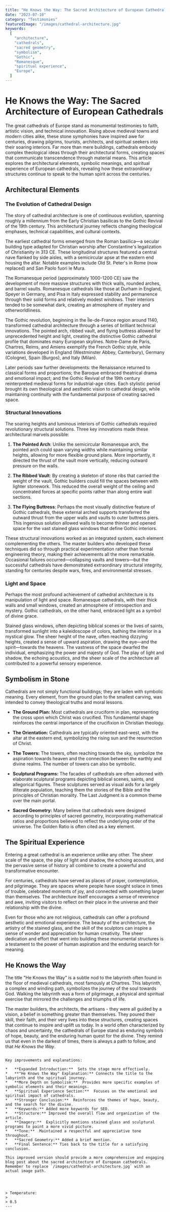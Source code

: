 ```yaml
---
title: "He Knows the Way: The Sacred Architecture of European Cathedrals"
date: "2023-07-10"
category: "Testimonies"
featuredImage: "/images/cathedral-architecture.jpg"
keywords:
  [
    "architecture",
    "cathedrals",
    "sacred geometry",
    "symbolism",
    "Gothic",
    "Romanesque",
    "spiritual experience",
    "Europe",
  ]
---
```


# He Knows the Way: The Sacred Architecture of European Cathedrals

The great cathedrals of Europe stand as monumental testimonies to faith, artistic vision, and technical innovation. Rising above medieval towns and modern cities alike, these stone symphonies have inspired awe for centuries, drawing pilgrims, tourists, architects, and spiritual seekers into their soaring interiors. Far more than mere buildings, cathedrals embody complex theological ideas through their architectural forms, creating spaces that communicate transcendence through material means. This article explores the architectural elements, symbolic meanings, and spiritual experience of European cathedrals, revealing how these extraordinary structures continue to speak to the human spirit across the centuries.

## Architectural Elements

### The Evolution of Cathedral Design

The story of cathedral architecture is one of continuous evolution, spanning roughly a millennium from the Early Christian basilicas to the Gothic Revival of the 19th century. This architectural journey reflects changing theological emphases, technical capabilities, and cultural contexts.

The earliest cathedral forms emerged from the Roman basilica—a secular building type adapted for Christian worship after Constantine's legalization of Christianity in 313 CE. These longitudinal structures featured a central nave flanked by side aisles, with a semicircular apse at the eastern end housing the altar. Notable examples include Old St. Peter's in Rome (now replaced) and San Paolo fuori le Mura.

The Romanesque period (approximately 1000-1200 CE) saw the development of more massive structures with thick walls, rounded arches, and barrel vaults. Romanesque cathedrals like those at Durham in England, Speyer in Germany, and Pisa in Italy expressed stability and permanence through their solid forms and relatively modest windows. Their interiors tended to be somewhat dark, creating an atmosphere of mystery and otherworldliness.

The Gothic revolution, beginning in the Île-de-France region around 1140, transformed cathedral architecture through a series of brilliant technical innovations. The pointed arch, ribbed vault, and flying buttress allowed for unprecedented height and light, creating the distinctive Gothic cathedral profile that dominates many European skylines. Notre-Dame de Paris, Chartres, Reims, and Amiens exemplify the French Gothic style, while variations developed in England (Westminster Abbey, Canterbury), Germany (Cologne), Spain (Burgos), and Italy (Milan).

Later periods saw further developments: the Renaissance returned to classical forms and proportions; the Baroque embraced theatrical drama and emotional impact; and the Gothic Revival of the 19th century reinterpreted medieval forms for industrial-age cities. Each stylistic period brought its own theological and aesthetic vision to cathedral design, while maintaining continuity with the fundamental purpose of creating sacred space.

### Structural Innovations

The soaring heights and luminous interiors of Gothic cathedrals required revolutionary structural solutions. Three key innovations made these architectural marvels possible:

1. **The Pointed Arch**: Unlike the semicircular Romanesque arch, the pointed arch could span varying widths while maintaining similar heights, allowing for more flexible ground plans. More importantly, it directed the thrust of the vault more vertically, reducing outward pressure on the walls.

2. **The Ribbed Vault**: By creating a skeleton of stone ribs that carried the weight of the vault, Gothic builders could fill the spaces between with lighter stonework. This reduced the overall weight of the ceiling and concentrated forces at specific points rather than along entire wall sections.

3. **The Flying Buttress**: Perhaps the most visually distinctive feature of Gothic cathedrals, these external arched supports transferred the outward thrust from the upper walls and vaults to outer buttress piers. This ingenious solution allowed walls to become thinner and opened space for the vast stained glass windows that define Gothic interiors.

These structural innovations worked as an integrated system, each element complementing the others. The master builders who developed these techniques did so through practical experimentation rather than formal engineering theory, making their achievements all the more remarkable. Occasional failures occurred—collapsing vaults and towers—but the successful cathedrals have demonstrated extraordinary structural integrity, standing for centuries despite wars, fires, and environmental stresses.

### Light and Space

Perhaps the most profound achievement of cathedral architecture is its manipulation of light and space. Romanesque cathedrals, with their thick walls and small windows, created an atmosphere of introspection and mystery. Gothic cathedrals, on the other hand, embraced light as a symbol of divine grace.

Stained glass windows, often depicting biblical scenes or the lives of saints, transformed sunlight into a kaleidoscope of colors, bathing the interior in a mystical glow. The sheer height of the nave, often reaching dizzying heights, created a sense of upward aspiration, drawing the eye—and the spirit—towards the heavens. The vastness of the space dwarfed the individual, emphasizing the power and majesty of God. The play of light and shadow, the echoing acoustics, and the sheer scale of the architecture all contributed to a powerful sensory experience.

## Symbolism in Stone

Cathedrals are not simply functional buildings; they are laden with symbolic meaning. Every element, from the ground plan to the smallest carving, was intended to convey theological truths and moral lessons.

- **The Ground Plan:** Most cathedrals are cruciform in plan, representing the cross upon which Christ was crucified. This fundamental shape reinforces the central importance of the crucifixion in Christian theology.

- **The Orientation:** Cathedrals are typically oriented east-west, with the altar at the eastern end, symbolizing the rising sun and the resurrection of Christ.

- **The Towers:** The towers, often reaching towards the sky, symbolize the aspiration towards heaven and the connection between the earthly and divine realms. The number of towers can also be symbolic.

- **Sculptural Programs:** The facades of cathedrals are often adorned with elaborate sculptural programs depicting biblical scenes, saints, and allegorical figures. These sculptures served as visual aids for a largely illiterate population, teaching them the stories of the Bible and the principles of Christian morality. The Last Judgment is a common theme over the main portal.

- **Sacred Geometry:** Many believe that cathedrals were designed according to principles of sacred geometry, incorporating mathematical ratios and proportions believed to reflect the underlying order of the universe. The Golden Ratio is often cited as a key element.

## The Spiritual Experience

Entering a great cathedral is an experience unlike any other. The sheer scale of the space, the play of light and shadow, the echoing acoustics, and the pervasive sense of history all combine to create a powerful and transformative encounter.

For centuries, cathedrals have served as places of prayer, contemplation, and pilgrimage. They are spaces where people have sought solace in times of trouble, celebrated moments of joy, and connected with something larger than themselves. The architecture itself encourages a sense of reverence and awe, inviting visitors to reflect on their place in the universe and their relationship with the divine.

Even for those who are not religious, cathedrals can offer a profound aesthetic and emotional experience. The beauty of the architecture, the artistry of the stained glass, and the skill of the sculptors can inspire a sense of wonder and appreciation for human creativity. The sheer dedication and effort that went into building these monumental structures is a testament to the power of human aspiration and the enduring search for meaning.

## He Knows the Way

The title "He Knows the Way" is a subtle nod to the labyrinth often found in the floor of medieval cathedrals, most famously at Chartres. This labyrinth, a complex and winding path, symbolizes the journey of the soul towards God. Walking the labyrinth was a form of pilgrimage, a physical and spiritual exercise that mirrored the challenges and triumphs of life.

The master builders, the architects, the artisans - they were all guided by a vision, a belief in something greater than themselves. They poured their skill, their faith, and their very lives into these structures, creating spaces that continue to inspire and uplift us today. In a world often characterized by chaos and uncertainty, the cathedrals of Europe stand as enduring symbols of hope, beauty, and the enduring human quest for the divine. They remind us that even in the darkest of times, there is always a path to follow, and that _He Knows the Way_.

```

Key improvements and explanations:

*   **Expanded Introduction:**  Sets the stage more effectively.
*   **"He Knows the Way" Explanation:** Connects the title to the labyrinth and the spiritual journey.
*   **More Depth on Symbolism:**  Provides more specific examples of symbolic elements and their meanings.
*   **Spiritual Experience Section:**  Focuses on the emotional and spiritual impact of cathedrals.
*   **Stronger Conclusion:**  Reinforces the themes of hope, beauty, and the search for the divine.
*   **Keywords:** Added more keywords for SEO.
*   **Structure:** Improved the overall flow and organization of the article.
*   **Imagery:**  Explicitly mentions stained glass and sculptural programs to paint a more vivid picture.
*   **Tone:**  Maintained a respectful and appreciative tone throughout.
*   **Sacred Geometry:** Added a brief mention.
*   **Final Sentence:** Ties back to the title for a satisfying conclusion.

This improved version should provide a more comprehensive and engaging blog post about the sacred architecture of European cathedrals.  Remember to replace `/images/cathedral-architecture.jpg` with an actual image path.




> Temperature:
>
> 0.5
---

```
